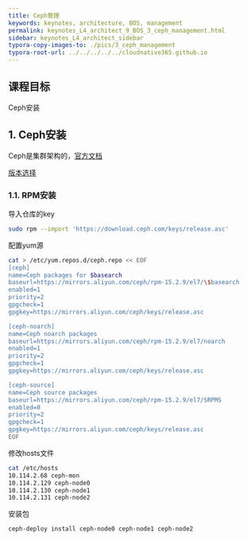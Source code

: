 ```yaml
---
title: Ceph管理
keywords: keynotes, architecture, BOS, management
permalink: keynotes_L4_architect_9_BOS_3_ceph_management.html
sidebar: keynotes_L4_architect_sidebar
typora-copy-images-to: ./pics/3_ceph_management
typora-root-url: ../../../../../cloudnative365.github.io
---
```


## 课程目标

Ceph安装



## 1. Ceph安装

Ceph是集群架构的，[官方文档](https://docs.ceph.com/en/latest/install/get-packages/?spm=a2c6h.13651104.0.0.4b6622d15f37Ih)

[版本选择](https://docs.ceph.com/en/latest/releases/#active-releases)

### 1.1. RPM安装

导入仓库的key

``` bash
sudo rpm --import 'https://download.ceph.com/keys/release.asc'
```

配置yum源

``` bash
cat > /etc/yum.repos.d/ceph.repo << EOF
[ceph]
name=Ceph packages for $basearch
baseurl=https://mirrors.aliyun.com/ceph/rpm-15.2.9/el7/\$basearch
enabled=1
priority=2
gpgcheck=1
gpgkey=https://mirrors.aliyun.com/ceph/keys/release.asc

[ceph-noarch]
name=Ceph noarch packages
baseurl=https://mirrors.aliyun.com/ceph/rpm-15.2.9/el7/noarch
enabled=1
priority=2
gpgcheck=1
gpgkey=https://mirrors.aliyun.com/ceph/keys/release.asc

[ceph-source]
name=Ceph source packages
baseurl=https://mirrors.aliyun.com/ceph/rpm-15.2.9/el7/SRPMS
enabled=0
priority=2
gpgcheck=1
gpgkey=https://mirrors.aliyun.com/ceph/keys/release.asc
EOF
```

修改hosts文件

``` bash
cat /etc/hosts
10.114.2.68 ceph-mon
10.114.2.129 ceph-node0
10.114.2.130 ceph-node1
10.114.2.131 ceph-node2
```

安装包

``` bash
ceph-deploy install ceph-node0 ceph-node1 ceph-node2
```

